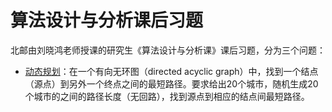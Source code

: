 # 算法设计与分析课后习题

北邮由刘晓鸿老师授课的研究生《算法设计与分析课》课后习题，分为三个问题：

- [动态规划](/dp)：在一个有向无环图（directed acyclic graph）中，找到一个结点（源点）到另外一个终点之间的最短路径。要求给出20个城市，随机生成20个城市的之间的路径长度（无回路），找到源点到相应的结点间最短路径。
